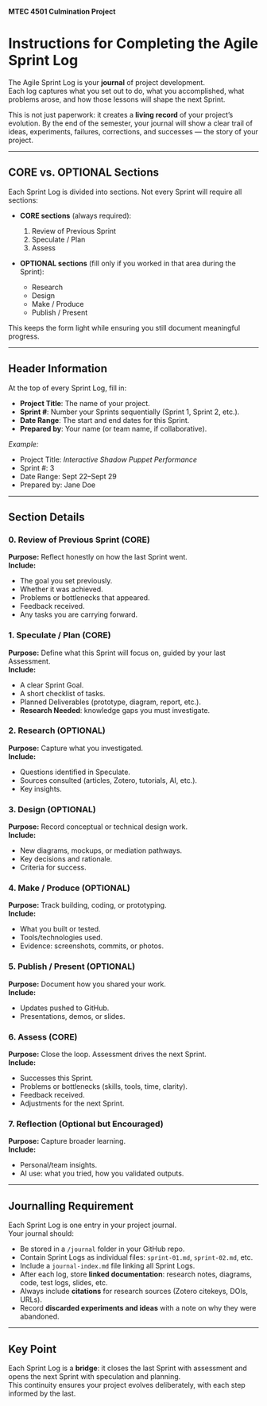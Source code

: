 **MTEC 4501 Culmination Project**  
# Instructions for Completing the Agile Sprint Log

The Agile Sprint Log is your **journal** of project development.  
Each log captures what you set out to do, what you accomplished, what problems arose, and how those lessons will shape the next Sprint.  

This is not just paperwork: it creates a **living record** of your project’s evolution. By the end of the semester, your journal will show a clear trail of ideas, experiments, failures, corrections, and successes — the story of your project.

---

## CORE vs. OPTIONAL Sections

Each Sprint Log is divided into sections. Not every Sprint will require all sections:

- **CORE sections** (always required):  
  1. Review of Previous Sprint  
  2. Speculate / Plan  
  3. Assess  

- **OPTIONAL sections** (fill only if you worked in that area during the Sprint):  
  - Research  
  - Design  
  - Make / Produce  
  - Publish / Present  

This keeps the form light while ensuring you still document meaningful progress.

---

## Header Information

At the top of every Sprint Log, fill in:  
- **Project Title**: The name of your project.  
- **Sprint #**: Number your Sprints sequentially (Sprint 1, Sprint 2, etc.).  
- **Date Range**: The start and end dates for this Sprint.  
- **Prepared by**: Your name (or team name, if collaborative).  

*Example:*  
- Project Title: *Interactive Shadow Puppet Performance*  
- Sprint #: 3  
- Date Range: Sept 22–Sept 29  
- Prepared by: Jane Doe  

---

## Section Details

### 0. Review of Previous Sprint (CORE)
**Purpose:** Reflect honestly on how the last Sprint went.  
**Include:**  
- The goal you set previously.  
- Whether it was achieved.  
- Problems or bottlenecks that appeared.  
- Feedback received.  
- Any tasks you are carrying forward.  

### 1. Speculate / Plan (CORE)
**Purpose:** Define what this Sprint will focus on, guided by your last Assessment.  
**Include:**  
- A clear Sprint Goal.  
- A short checklist of tasks.  
- Planned Deliverables (prototype, diagram, report, etc.).  
- **Research Needed**: knowledge gaps you must investigate.  

### 2. Research (OPTIONAL)
**Purpose:** Capture what you investigated.  
**Include:**  
- Questions identified in Speculate.  
- Sources consulted (articles, Zotero, tutorials, AI, etc.).  
- Key insights.  

### 3. Design (OPTIONAL)
**Purpose:** Record conceptual or technical design work.  
**Include:**  
- New diagrams, mockups, or mediation pathways.  
- Key decisions and rationale.  
- Criteria for success.  

### 4. Make / Produce (OPTIONAL)
**Purpose:** Track building, coding, or prototyping.  
**Include:**  
- What you built or tested.  
- Tools/technologies used.  
- Evidence: screenshots, commits, or photos.  

### 5. Publish / Present (OPTIONAL)
**Purpose:** Document how you shared your work.  
**Include:**  
- Updates pushed to GitHub.  
- Presentations, demos, or slides.  

### 6. Assess (CORE)
**Purpose:** Close the loop. Assessment drives the next Sprint.  
**Include:**  
- Successes this Sprint.  
- Problems or bottlenecks (skills, tools, time, clarity).  
- Feedback received.  
- Adjustments for the next Sprint.  

### 7. Reflection (Optional but Encouraged)
**Purpose:** Capture broader learning.  
**Include:**  
- Personal/team insights.  
- AI use: what you tried, how you validated outputs.  

---

## Journalling Requirement

Each Sprint Log is one entry in your project journal.  
Your journal should:

- Be stored in a `/journal` folder in your GitHub repo.  
- Contain Sprint Logs as individual files: `sprint-01.md`, `sprint-02.md`, etc.  
- Include a `journal-index.md` file linking all Sprint Logs.  
- After each log, store **linked documentation**: research notes, diagrams, code, test logs, slides, etc.  
- Always include **citations** for research sources (Zotero citekeys, DOIs, URLs).  
- Record **discarded experiments and ideas** with a note on why they were abandoned.  

---

## Key Point
Each Sprint Log is a **bridge**: it closes the last Sprint with assessment and opens the next Sprint with speculation and planning.  
This continuity ensures your project evolves deliberately, with each step informed by the last.


